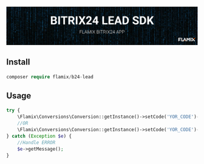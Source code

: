 ![Screenshot](img/header.jpg)

## Install

```php
composer require flamix/b24-lead
```

## Usage

```php
try {
    \Flamix\Conversions\Conversion::getInstance()->setCode('YOR_CODE')->setDomain('example.com')->addFromCookie();
    //OR
    \Flamix\Conversions\Conversion::getInstance()->setCode('YOR_CODE')->setDomain('example.com')->add('UID', 150, 'RUB');
} catch (Exception $e) {
    //Handle ERROR
    $e->getMessage();
}
```